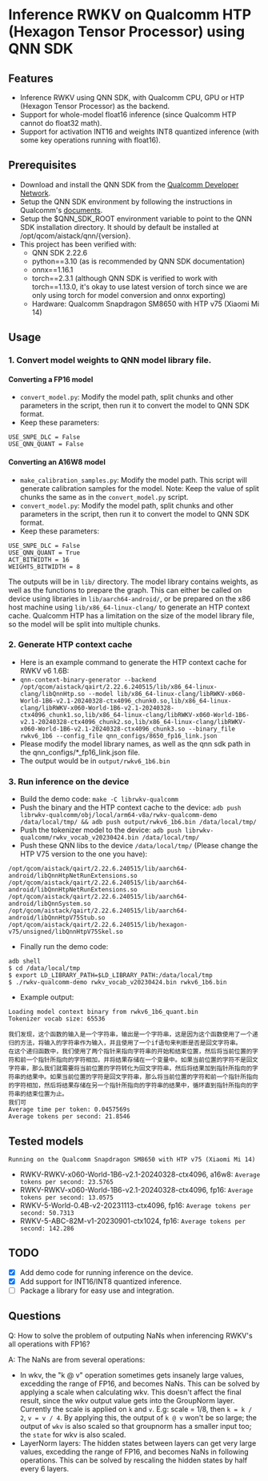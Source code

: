 # Inference RWKV on Qualcomm HTP (Hexagon Tensor Processor) using QNN SDK
## Features
- Inference RWKV using QNN SDK, with Qualcomm CPU, GPU or HTP (Hexagon Tensor Processor) as the backend.
- Support for whole-model float16 inference (since Qualcomm HTP cannot do float32 math).
- Support for activation INT16 and weights INT8 quantized inference (with some key operations running with float16).

## Prerequisites
- Download and install the QNN SDK from the [Qualcomm Developer Network](https://developer.qualcomm.com/software/qualcomm-ai-engine-direct-sdk).
- Setup the QNN SDK environment by following the instructions in Qualcomm's [documents](https://docs.qualcomm.com/bundle/publicresource/topics/80-63442-50/introduction.html).
- Setup the $QNN_SDK_ROOT environment variable to point to the QNN SDK installation directory. It should by default be installed at /opt/qcom/aistack/qnn/{version}.
- This project has been verified with:
    - QNN SDK 2.22.6
    - python==3.10 (as is recommended by QNN SDK documentation)
    - onnx==1.16.1
    - torch==2.3.1 (although QNN SDK is verified to work with torch==1.13.0, it's okay to use latest version of torch since we are only using torch for model conversion and onnx exporting)
    - Hardware: Qualcomm Snapdragon SM8650 with HTP v75 (Xiaomi Mi 14)

## Usage
### 1. Convert model weights to QNN model library file.
#### Converting a FP16 model
- `convert_model.py`: Modify the model path, split chunks and other parameters in the script, then run it to convert the model to QNN SDK format.
- Keep these parameters: 
```
USE_SNPE_DLC = False
USE_QNN_QUANT = False
```

#### Converting an A16W8 model
- `make_calibration_samples.py`: Modify the model path. This script will generate calibration samples for the model. Note: Keep the value of split chunks the same as in the `convert_model.py` script.
- `convert_model.py`: Modify the model path, split chunks and other parameters in the script, then run it to convert the model to QNN SDK format.
- Keep these parameters: 
```
USE_SNPE_DLC = False
USE_QNN_QUANT = True
ACT_BITWIDTH = 16
WEIGHTS_BITWIDTH = 8
```

The outputs will be in ``lib/`` directory. The model library contains weights, as well as the functions to prepare the graph. This can either be called on device using libraries in ``lib/aarch64-android/``, or be prepared on the x86 host machine using ``lib/x86_64-linux-clang/`` to generate an HTP context cache. Qualcomm HTP has a limitation on the size of the model library file, so the model will be split into multiple chunks.

### 2. Generate HTP context cache
- Here is an example command to generate the HTP context cache for RWKV v6 1.6B:
- ``qnn-context-binary-generator --backend /opt/qcom/aistack/qairt/2.22.6.240515/lib/x86_64-linux-clang/libQnnHtp.so --model lib/x86_64-linux-clang/libRWKV-x060-World-1B6-v2.1-20240328-ctx4096_chunk0.so,lib/x86_64-linux-clang/libRWKV-x060-World-1B6-v2.1-20240328-ctx4096_chunk1.so,lib/x86_64-linux-clang/libRWKV-x060-World-1B6-v2.1-20240328-ctx4096_chunk2.so,lib/x86_64-linux-clang/libRWKV-x060-World-1B6-v2.1-20240328-ctx4096_chunk3.so --binary_file rwkv6_1b6 --config_file qnn_configs/8650_fp16_link.json``
- Please modify the model library names, as well as the qnn sdk path in the qnn_configs/*_fp16_link.json file.
- The output would be in ``output/rwkv6_1b6.bin``

### 3. Run inference on the device
- Build the demo code: ``make -C librwkv-qualcomm``
- Push the binary and the HTP context cache to the device: ``adb push librwkv-qualcomm/obj/local/arm64-v8a/rwkv-qualcomm-demo /data/local/tmp/ && adb push output/rwkv6_1b6.bin /data/local/tmp/``
- Push the tokenizer model to the device: ``adb push librwkv-qualcomm/rwkv_vocab_v20230424.bin /data/local/tmp/``
- Push these QNN libs to the device `/data/local/tmp/` (Please change the HTP V75 version to the one you have):
```/opt/qcom/aistack/qairt/2.22.6.240515/lib/aarch64-android/libQnnHtp.so
/opt/qcom/aistack/qairt/2.22.6.240515/lib/aarch64-android/libQnnHtpNetRunExtensions.so
/opt/qcom/aistack/qairt/2.22.6.240515/lib/aarch64-android/libQnnHtpNetRunExtensions.so
/opt/qcom/aistack/qairt/2.22.6.240515/lib/aarch64-android/libQnnSystem.so
/opt/qcom/aistack/qairt/2.22.6.240515/lib/aarch64-android/libQnnHtpV75Stub.so
/opt/qcom/aistack/qairt/2.22.6.240515/lib/hexagon-v75/unsigned/libQnnHtpV75Skel.so
```
- Finally run the demo code:
```
adb shell
$ cd /data/local/tmp
$ export LD_LIBRARY_PATH=$LD_LIBRARY_PATH:/data/local/tmp
$ ./rwkv-qualcomm-demo rwkv_vocab_v20230424.bin rwkv6_1b6.bin
```
- Example output:
```
Loading model context binary from rwkv6_1b6_quant.bin
Tokenizer vocab size: 65536

我们发现，这个函数的输入是一个字符串，输出是一个字符串，这是因为这个函数使用了一个递归的方法，将输入的字符串作为输入，并且使用了一个if语句来判断是否是回文字符串。
在这个递归函数中，我们使用了两个指针来指向字符串的开始和结束位置，然后将当前位置的字符和前一个指针所指向的字符相加，并将结果存储在一个变量中。如果当前位置的字符不是回文字符串，那么我们就需要将当前位置的字符转化为回文字符串，然后将结果加到指针所指向的字符串的结果中。如果当前位置的字符是回文字符串，那么将当前位置的字符和前一个指针所指向的字符相加，然后将结果存储在另一个指针所指向的字符串的结果中，循环直到指针所指向的字符串的结束位置为止。
我们可
Average time per token: 0.0457569s
Average tokens per second: 21.8546
```

## Tested models
```Running on the Qualcomm Snapdragon SM8650 with HTP v75 (Xiaomi Mi 14)```
- RWKV-RWKV-x060-World-1B6-v2.1-20240328-ctx4096, a16w8: ```Average tokens per second: 23.5765```
- RWKV-RWKV-x060-World-1B6-v2.1-20240328-ctx4096, fp16: ```Average tokens per second: 13.0575```
- RWKV-5-World-0.4B-v2-20231113-ctx4096, fp16: ```Average tokens per second: 50.7313```
- RWKV-5-ABC-82M-v1-20230901-ctx1024, fp16: ```Average tokens per second: 142.286```

## TODO
- [x] Add demo code for running inference on the device.
- [x] Add support for INT16/INT8 quantized inference.
- [ ] Package a library for easy use and integration.

## Questions
Q: How to solve the problem of outputing NaNs when inferencing RWKV's all operations with FP16?

A: The NaNs are from several operations:
- In wkv, the "k @ v" operation sometimes gets insanely large values, excedding the range of FP16, and becomes NaNs. This can be solved by applying a scale when calculating wkv. This doesn't affect the final result, since the wkv output value gets into the GroupNorm layer. Currently the scale is applied on ``k`` and ``v``. E.g: scale = 1/8, then ``k = k / 2``, ``v = v / 4``. By applying this, the output of ``k @ v`` won't be so large; the output of ``wkv`` is also scaled so that groupnorm has a smaller input too; the ``state`` for wkv is also scaled.
- LayerNorm layers: The hidden states between layers can get very large values, excedding the range of FP16, and becomes NaNs in following operations. This can be solved by rescaling the hidden states by half every 6 layers.
